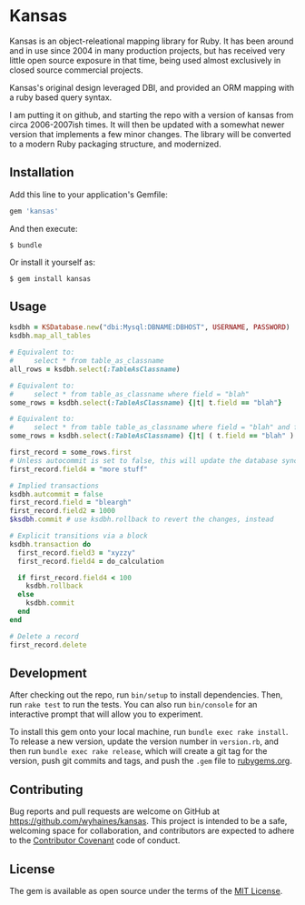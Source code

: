 # Kansas

Kansas is an object-releational mapping library for Ruby. It has been around and in use since 2004 in many production projects, but has received very little open source exposure in that time, being used almost exclusively in closed source commercial projects.

Kansas's original design leveraged DBI, and provided an ORM mapping with a ruby based query syntax.

I am putting it on github, and starting the repo with a version of kansas from circa 2006-2007ish times. It will then be updated with a somewhat newer version that implements a few minor changes. The library will be converted to a modern Ruby packaging structure, and modernized.

## Installation

Add this line to your application's Gemfile:

```ruby
gem 'kansas'
```

And then execute:

    $ bundle

Or install it yourself as:

    $ gem install kansas

## Usage

```ruby
ksdbh = KSDatabase.new("dbi:Mysql:DBNAME:DBHOST", USERNAME, PASSWORD)
ksdbh.map_all_tables
```

```ruby
# Equivalent to:
#     select * from table_as_classname
all_rows = ksdbh.select(:TableAsClassname)
```

```ruby
# Equivalent to:
#     select * from table_as_classname where field = "blah"
some_rows = ksdbh.select(:TableAsClassname) {|t| t.field == "blah"}
```

```ruby
# Equivalent to:
#     select * from table table_as_classname where field = "blah" and field2 > 100 and field3 between(3,6)
some_rows = ksdbh.select(:TableAsClassname) {|t| ( t.field == "blah" ) & ( t.field2 > 100 ) & (t.field3.between(3,6) }
```

```ruby
first_record = some_rows.first
# Unless autocommit is set to false, this will update the database synchronously
first_record.field4 = "more stuff"
```

```ruby
# Implied transactions
ksdbh.autcommit = false
first_record.field = "bleargh"
first_record.field2 = 1000
$ksdbh.commit # use ksdbh.rollback to revert the changes, instead
```

```ruby
# Explicit transitions via a block
ksdbh.transaction do
  first_record.field3 = "xyzzy"
  first_record.field4 = do_calculation

  if first_record.field4 < 100
    ksdbh.rollback
  else
    ksdbh.commit
  end
end
```

```ruby
# Delete a record
first_record.delete
```

## Development

After checking out the repo, run `bin/setup` to install dependencies. Then, run `rake test` to run the tests. You can also run `bin/console` for an interactive prompt that will allow you to experiment.

To install this gem onto your local machine, run `bundle exec rake install`. To release a new version, update the version number in `version.rb`, and then run `bundle exec rake release`, which will create a git tag for the version, push git commits and tags, and push the `.gem` file to [rubygems.org](https://rubygems.org).

## Contributing

Bug reports and pull requests are welcome on GitHub at https://github.com/wyhaines/kansas. This project is intended to be a safe, welcoming space for collaboration, and contributors are expected to adhere to the [Contributor Covenant](contributor-covenant.org) code of conduct.


## License

The gem is available as open source under the terms of the [MIT License](http://opensource.org/licenses/MIT).

